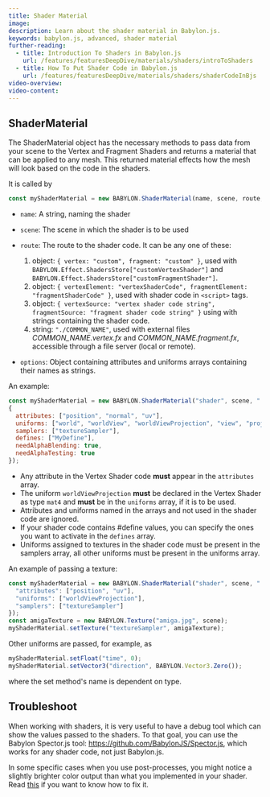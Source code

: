```yaml
---
title: Shader Material
image:
description: Learn about the shader material in Babylon.js.
keywords: babylon.js, advanced, shader material
further-reading:
  - title: Introduction To Shaders in Babylon.js
    url: /features/featuresDeepDive/materials/shaders/introToShaders
  - title: How To Put Shader Code in Babylon.js
    url: /features/featuresDeepDive/materials/shaders/shaderCodeInBjs
video-overview:
video-content:
---
```


## ShaderMaterial

The ShaderMaterial object has the necessary methods to pass data from your scene to the Vertex and Fragment Shaders and returns a material that can be applied to any mesh. This returned material effects how the mesh will look based on the code in the shaders.

It is called by

```javascript
const myShaderMaterial = new BABYLON.ShaderMaterial(name, scene, route, options);
```

- `name`: A string, naming the shader
- `scene`: The scene in which the shader is to be used
- `route`: The route to the shader code. It can be any one of these:

  1. object: `{ vertex: "custom", fragment: "custom" }`, used with `BABYLON.Effect.ShadersStore["customVertexShader"]` and `BABYLON.Effect.ShadersStore["customFragmentShader"]`.
  2. object: `{ vertexElement: "vertexShaderCode", fragmentElement: "fragmentShaderCode" }`, used with shader code in `<script>` tags.
  3. object: `{ vertexSource: "vertex shader code string", fragmentSource: "fragment shader code string" }` using with strings containing the shader code.
  4. string: `"./COMMON_NAME"`, used with external files _COMMON_NAME.vertex.fx_ and _COMMON_NAME.fragment.fx_, accessible through a file server (local or remote).

- `options`: Object containing attributes and uniforms arrays containing their names as strings.

An example:

```javascript
const myShaderMaterial = new BABYLON.ShaderMaterial("shader", scene, "./COMMON_NAME",
{
  attributes: ["position", "normal", "uv"],
  uniforms: ["world", "worldView", "worldViewProjection", "view", "projection", "time", "direction" ],
  samplers: ["textureSampler"],
  defines: ["MyDefine"],
  needAlphaBlending: true,
  needAlphaTesting: true
});
```

- Any attribute in the Vertex Shader code **must** appear in the `attributes` array.
- The uniform `worldViewProjection` **must** be declared in the Vertex Shader as type `mat4` and **must** be in the `uniforms` array, if it is to be used.
- Attributes and uniforms named in the arrays and not used in the shader code are ignored.
- If your shader code contains #define values, you can specify the ones you want to activate in the `defines` array.
- Uniforms assigned to textures in the shader code must be present in the samplers array, all other uniforms must be present in the uniforms array.

<Playground id="#5T8G3I" title="Simplest Shader Material" description="Most basic example of ShaderMaterial" isMain={true} category="Materials" />

<Playground id="#2TGH43" title="Accessing a shader code file from Github" description="Showing how to refer to shader files stored in a Github repository" />

An example of passing a texture:

```javascript
const myShaderMaterial = new BABYLON.ShaderMaterial("shader", scene, "./COMMON_NAME", {
  "attributes": ["position", "uv"],
  "uniforms": ["worldViewProjection"],
  "samplers": ["textureSampler"]
});
const amigaTexture = new BABYLON.Texture("amiga.jpg", scene);
myShaderMaterial.setTexture("textureSampler", amigaTexture);
```

<Playground id="#D8IDR8" title="Passing a texture sampler to a shader" description="Demonstrating how to pass a texture sampler to a shader" />

Other uniforms are passed, for example, as

```javascript
myShaderMaterial.setFloat("time", 0);
myShaderMaterial.setVector3("direction", BABYLON.Vector3.Zero());
```

where the set method's name is dependent on type.

<Playground id="#5T8G3I#16" title="Passing and updating a Color3 uniform to a shader" description="Demonstrating how to pass a Color3 uniform to a shader" isMain={true} category="Materials" />

## Troubleshoot

When working with shaders, it is very useful to have a debug tool which can show the values passed to the shaders. To that goal, you can use the Babylon Spector.js tool: https://github.com/BabylonJS/Spector.js, which works for any shader code, not just Babylon.js.

In some specific cases when you use post-processes, you might notice a slightly brighter color output than what you implemented in your shader. Read [this](/features/featuresDeepDive/materials/shaders/image_processing) if you want to know how to fix it.
